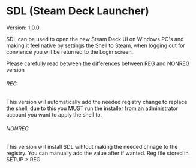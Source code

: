 # SDL (Steam Deck Launcher)
 Version: 1.0.0

SDL can be used to open the new Steam Deck UI on Windows PC's and making it feel native by settings the Shell to Steam, when logging out for convience you will be returned to the Login screen.

Please carefully read between the differences between REG and NONREG version

###### REG
This version will automatically add the needed registry change to replace the shell, due to this you MUST run the installer from an administrator account you want to apply the shell to.

###### NONREG
This version will install SDL wihtout making the needed chnage to the registry. You can manually add the value after if wanted. Reg file stored in SETUP > REG

